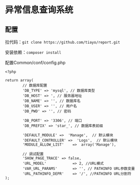 # 异常信息查询系统

## 配置

拉代码：`git clone https://github.com/tiayo/report.git`  

安装依赖：`composer install`

配置Common/conf/config.php
````
<?php

return array(
		// 数据库配置
		'DB_TYPE' => 'mysql', // 数据库类型		
		'DB_HOST' => ', // 服务器地址
		'DB_NAME' => '', // 数据库名
		'DB_USER' => '', // 用户名
		'DB_PWD' => '', // 密码
		
		'DB_PORT' => '3306', // 端口
		'DB_PREFIX' => 'star_', // 数据库表前缀

        'DEFAULT_MODULE' =>  'Manage',  // 默认模块
        'DEFAULT_CONTROLLER' =>  'Logs',  // 默认模块
        'MODULE_ALLOW_LIST'    =>  array('Manage'),
		
		// 调试配置
		'SHOW_PAGE_TRACE' => false,
		'URL_MODEL'            => 2, //URL模式
	    'VAR_URL_PARAMS'       => '', // PATHINFO URL参数变量
	    'URL_PATHINFO_DEPR'    => '/', //PATHINFO URL分割符
);

````